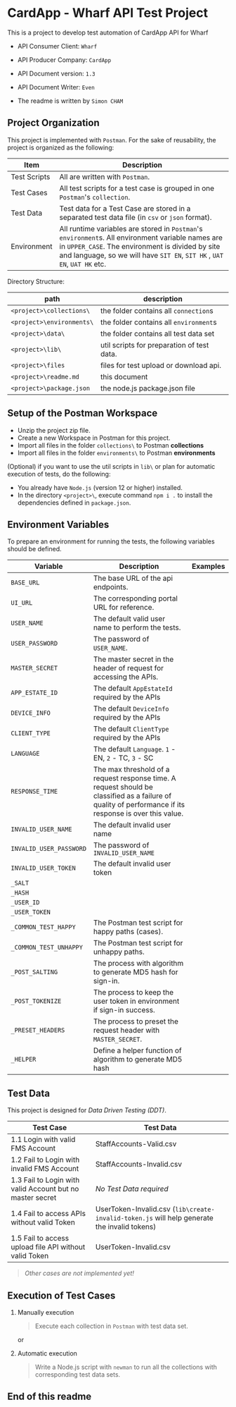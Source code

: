 # CardApp - Wharf API Test Project

This is a project to develop test automation of CardApp API for Wharf

- API Consumer Client: `Wharf`
- API Producer Company: `CardApp`
- API Document version: `1.3`
- API Document Writer: `Even`

- The readme is written by `Simon CHAM`

## Project Organization

This project is implemented with `Postman`. For the sake of reusability, the project is organized as the following:

|Item| Description|
|--|--|
|Test Scripts| All are written with `Postman`.|
|Test Cases| All test scripts for a test case is grouped in one `Postman`'s `collection`.
|Test Data| Test data for a Test Case are stored in a separated test data file (in `csv` or `json` format).
|Environment| All runtime variables are stored in `Postman`'s `environment`s. All environment variable names are in `UPPER_CASE`. The environment is divided by site and language, so we will have `SIT EN`, `SIT HK` , `UAT EN`, `UAT HK` etc.

Directory Structure:

|path|description|
|--|--|
|`<project>\collections\`| the folder contains all `connection`s
|`<project>\environments\`| the folder contains all `environment`s
`<project>\data\`| the folder contains all test data set
|`<project>\lib\`| util scripts for preparation of test data.
|`<project>\files`| files for test upload or download api.
|`<project>\readme.md`| this document
|`<project>\package.json`| the node.js package.json file

## Setup of the Postman Workspace

- Unzip the project zip file.
- Create a new Workspace in Postman for this project.
- Import all files in the folder `collections\` to Postman **collections**
- Import all files in the folder `environments\` to Postman **environments**  

(Optional) if you want to use the util scripts in `lib\` or plan for automatic execution of tests, do the following:

- You already have `Node.js` (version 12 or higher) installed.
- In the directory `<project>\`, execute command `npm i .` to install the dependencies defined in `package.json`.

## Environment Variables

To prepare an environment for running the tests, the following variables should be defined.

|Variable| Description | Examples|
|--|--|--|
|`BASE_URL`| The base URL of the api endpoints.
|`UI_URL`| The corresponding portal URL for reference.
|`USER_NAME`| The default valid user name to perform the tests.
|`USER_PASSWORD`| The password of `USER_NAME`.
|`MASTER_SECRET`| The master secret in the header of request for accessing the APIs.
|`APP_ESTATE_ID`| The default `AppEstateId` required by the APIs
|`DEVICE_INFO`| The default `DeviceInfo` required by the APIs
|`CLIENT_TYPE`| The default `ClientType` required by the APIs
|`LANGUAGE`| The default `Language`. `1` - EN, `2` - TC, `3` - SC |
|`RESPONSE_TIME`| The max threshold of a request response time. A request should be classified as a failure of quality of performance if its response is over this value.
|`INVALID_USER_NAME`| The default invalid user name
|`INVALID_USER_PASSWORD`| The password of `INVALID_USER_NAME`
|`INVALID_USER_TOKEN`| The default invalid user token|
|`_SALT`|
|`_HASH`|
|`_USER_ID`|
|`_USER_TOKEN`|
|`_COMMON_TEST_HAPPY`| The Postman test script for happy paths (cases).
|`_COMMON_TEST_UNHAPPY`| The Postman test script for unhappy paths.
|`_POST_SALTING`| The process with algorithm to generate MD5 hash for sign-in.
|`_POST_TOKENIZE`| The process to keep the user token in environment if sign-in success.
|`_PRESET_HEADERS`| The process to preset the request header with `MASTER_SECRET`.
|`_HELPER`| Define a helper function of algorithm to generate MD5 hash

## Test Data

This project is designed for *Data Driven Testing (DDT)*.

|Test Case| Test Data|
|--|--|
|1.1  Login with valid FMS Account| StaffAccounts-Valid.csv
|1.2  Fail to Login with invalid FMS Account| StaffAccounts-Invalid.csv
|1.3 Fail to Login with valid Account but no master secret| *No Test Data required*
|1.4 Fail to access APIs without valid Token| UserToken-Invalid.csv (`lib\create-invalid-token.js` will help generate the invalid tokens)
|1.5 Fail to access upload file API without valid Token| UserToken-Invalid.csv

> *Other cases are not implemented yet!*

## Execution of Test Cases

1. Manually execution

    > Execute each collection in `Postman` with test data set.

    or

2. Automatic execution

    > Write a Node.js script with `newman` to run all the collections with corresponding test data sets.

## End of this readme
